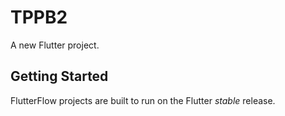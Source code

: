 # TPPB2

A new Flutter project.

## Getting Started

FlutterFlow projects are built to run on the Flutter _stable_ release.
